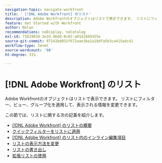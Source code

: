 ```yaml
---
navigation-topic: navigate-workfront
title: ' [!DNL Adobe Workfront] のリスト'
description: Adobe Workfrontのオブジェクトはリストで表示できます。 リストにフィルター、ビュー、グループ化を適用して、表示される情報を変更できます。 このセクションには、リストに関する次の記事が含まれます
feature: Get Started with Workfront
author: Nolan
recommendations: noDisplay, noCatalog
exl-id: 71819834-2e2d-4bdd-8c82-a01d2849355e
source-git-commit: 97141bd032f672aae3ba1a18dfa5b3ca415adc41
workflow-type: tm+mt
source-wordcount: '98'
ht-degree: 31%

---
```


# [!DNL Adobe Workfront] のリスト

<!--Audited: 11/2024-->

Adobe Workfrontのオブジェクトはリストで表示できます。 リストにフィルター、ビュー、グループ化を適用して、表示される情報を変更できます。

この節では、リストに関する次の記事を紹介します。

* [ [!DNL Adobe Workfront] のリストの概要](../../../workfront-basics/navigate-workfront/use-lists/view-items-in-a-list.md)
* [クイックフィルターをリストに適用](../../../workfront-basics/navigate-workfront/use-lists/apply-quick-filter-list.md)
* [ [!DNL Adobe Workfront] のリスト内のインライン編集項目](../../../workfront-basics/navigate-workfront/use-lists/inline-edit-objects.md)
* [リストの表示方法を変更](../../../workfront-basics/navigate-workfront/use-lists/modify-list-display.md)
* [リストの書き出し](../../../workfront-basics/navigate-workfront/use-lists/export-lists.md)
* [拡張リストの使用](/help/quicksilver/workfront-basics/navigate-workfront/use-lists/enhanced-lists.md)
